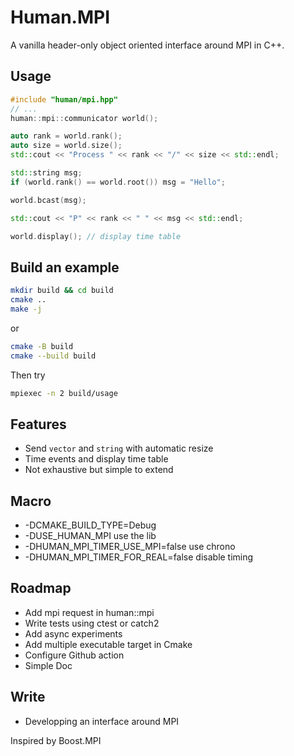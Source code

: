 # Human.MPI

A vanilla header-only object oriented interface around MPI in C++.

## Usage

```c++
#include "human/mpi.hpp"
// ...
human::mpi::communicator world();

auto rank = world.rank();
auto size = world.size();
std::cout << "Process " << rank << "/" << size << std::endl;

std::string msg;
if (world.rank() == world.root()) msg = "Hello";

world.bcast(msg);

std::cout << "P" << rank << " " << msg << std::endl;

world.display(); // display time table
```

## Build an example

```bash
mkdir build && cd build
cmake ..
make -j
```

or

```bash
cmake -B build
cmake --build build
```

Then try

```bash
mpiexec -n 2 build/usage
```

## Features

- Send `vector` and `string` with automatic resize
- Time events and display time table
- Not exhaustive but simple to extend

## Macro

- -DCMAKE_BUILD_TYPE=Debug
- -DUSE_HUMAN_MPI use the lib
- -DHUMAN_MPI_TIMER_USE_MPI=false use chrono
- -DHUMAN_MPI_TIMER_FOR_REAL=false disable timing

## Roadmap

- Add mpi request in human::mpi
- Write tests using ctest or catch2
- Add async experiments
- Add multiple executable target in Cmake
- Configure Github action
- Simple Doc

## Write

- Developping an interface around MPI

Inspired by Boost.MPI
